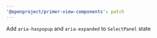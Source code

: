 ```yaml
---
'@openproject/primer-view-components': patch
---
```


Add `aria-haspopup` and `aria-expanded` to `SelectPanel` state
